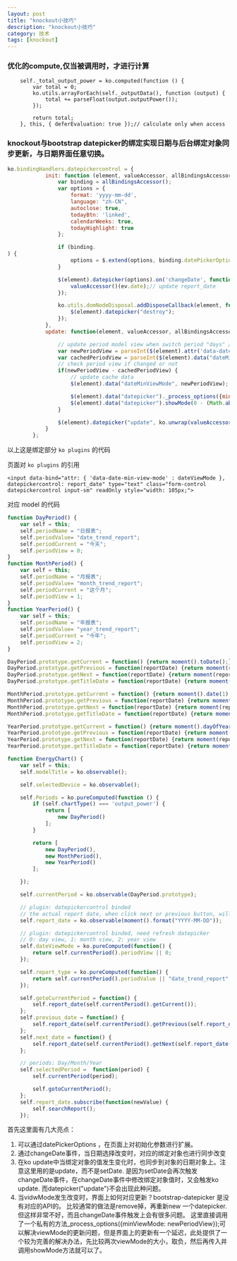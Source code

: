 ```yaml
---
layout: post
title: "knockout小技巧"
description: "knockout小技巧"
category: 技术
tags: [knockout]
---
```


### 优化的compute,仅当被调用时，才进行计算

		self._total_output_power = ko.computed(function () {
			var total = 0;
			ko.utils.arrayForEach(self._outputData(), function (output) {
				total += parseFloat(output.outputPower());
			});

			return total;
		}, this, { deferEvaluation: true });// calculate only when access


### knockout与bootstrap datepicker的绑定实现日期与后台绑定对象同步更新，与日期界面任意切换。

```javascript
ko.bindingHandlers.datepickercontrol = {
			init: function (element, valueAccessor, allBindingsAccessor, viewModel, bindingContext) {
				var binding = allBindingsAccessor();
				var options = {
					format: 'yyyy-mm-dd',
					language: "zh-CN",
					autoclose: true,
					todayBtn: 'linked',
					calendarWeeks: true,
					todayHighlight: true
				};

				if (binding.
) {
					options = $.extend(options, binding.datePickerOptions);
				}

				$(element).datepicker(options).on('changeDate', function(ev){
					valueAccessor()(ev.date);// update report_date
				});

				ko.utils.domNodeDisposal.addDisposeCallback(element, function () {
					$(element).datepicker("destroy");
				});
			},
			update: function(element, valueAccessor, allBindingsAccessor, viewModel, bindingContext) {

				// update period model view when switch period "days" / "months" / "years"
				var newPeriodView = parseInt($(element).attr('data-date-min-view-mode'), 10);
				var cachedPeriodView = parseInt($(element).data("dateMinViewMode"), 10);
				// check period view if changed or not
				if(newPeriodView - cachedPeriodView) {
					// update cache data
					$(element).data("dateMinViewMode", newPeriodView);

					$(element).data("datepicker")._process_options({minViewMode: newPeriodView});
					$(element).data("datepicker").showMode(0 - (Math.abs(newPeriodView - cachedPeriodView)));
				}

				$(element).datepicker("update", ko.unwrap(valueAccessor()));
			}
		};
```

以上这是绑定部分 `ko plugins` 的代码

页面对 `ko plugins` 的引用

	<input data-bind="attr: { 'data-date-min-view-mode' : dateViewMode }, datepickercontrol: report_date" type="text" class="form-control datepickercontrol input-sm" readOnly style="width: 105px;">

对应 model 的代码

```javascript
function DayPeriod() {
	var self = this;
	self.periodName = "日报表";
	self.periodValue= "date_trend_report";
	self.periodCurrent = "今天";
	self.periodView = 0;
}
function MonthPeriod() {
	var self = this;
	self.periodName = "月报表";
	self.periodValue= "month_trend_report";
	self.periodCurrent = "这个月";
	self.periodView = 1;
}
function YearPeriod() {
	var self = this;
	self.periodName = "年报表";
	self.periodValue= "year_trend_report";
	self.periodCurrent = "今年";
	self.periodView = 2;
}

DayPeriod.prototype.getCurrent = function() {return moment().toDate();};
DayPeriod.prototype.getPrevious = function(reportDate) {return moment(reportDate).subtract(1, 'day').toDate();};
DayPeriod.prototype.getNext = function(reportDate) {return moment(reportDate).add(1, 'day').toDate();};
DayPeriod.prototype.getTitleDate = function(reportDate) {return moment(reportDate).format('YYYY-MM-DD');};

MonthPeriod.prototype.getCurrent = function() {return moment().date(1).toDate();};
MonthPeriod.prototype.getPrevious = function(reportDate) {return moment(reportDate).date(1).subtract(1, 'month').toDate();};
MonthPeriod.prototype.getNext = function(reportDate) {return moment(reportDate).date(1).add(1, 'month').toDate();};
MonthPeriod.prototype.getTitleDate = function(reportDate) {return moment(reportDate).format('YYYY-MM');};

YearPeriod.prototype.getCurrent = function() {return moment().dayOfYear(1).toDate();};
YearPeriod.prototype.getPrevious = function(reportDate) {return moment(reportDate).date(1).month(0).subtract(1, 'year').toDate();};
YearPeriod.prototype.getNext = function(reportDate) {return moment(reportDate).date(1).month(0).add(1, 'year').toDate();};
YearPeriod.prototype.getTitleDate = function(reportDate) {return moment(reportDate).format('YYYY');};

function EnergyChart() {
	var self = this;
	self.modelTitle = ko.observable();

	self.selectedDevice = ko.observable();

	self.Periods = ko.pureComputed(function () {
		if (self.chartType() === 'output_power') {
			return [
				new DayPeriod()
			];
		}

		return [
			new DayPeriod(),
			new MonthPeriod(),
			new YearPeriod()
		];

	});

	self.currentPeriod = ko.observable(DayPeriod.prototype);

	// plugin: datepickercontrol binded
	// the actual report date, when click next or previous button, will change this
	self.report_date = ko.observable(moment().format("YYYY-MM-DD"));

	// plugin: datepickercontrol binded, need refresh datepicker
	// 0: day view, 1: month view, 2: year view
	self.dateViewMode = ko.pureComputed(function() {
		return self.currentPeriod().periodView || 0;
	});

	self.report_type = ko.pureComputed(function() {
		return self.currentPeriod().periodValue || "date_trend_report";
	});

	self.gotoCurrentPeriod = function() {
		self.report_date(self.currentPeriod().getCurrent());
	};
	self.previous_date = function() {
		self.report_date(self.currentPeriod().getPrevious(self.report_date()))
	};
	self.next_date = function() {
		self.report_date(self.currentPeriod().getNext(self.report_date()))
	};

	// periods: Day/Month/Year
	self.selectedPeriod =  function(period) {
		self.currentPeriod(period);

		self.gotoCurrentPeriod();
	};
	self.report_date.subscribe(function(newValue) {
		self.searchReport();
	});
```
	
首先这里面有几大亮点：
1. 可以通过datePickerOptions ，在页面上对初始化参数进行扩展。
2. 通过changeDate事件，当日期选择改变时，对应的绑定对象也进行同步改变
3. 在ko update中当绑定对象的值发生变化时，也同步到对象的日期对象上。注意这里用的是update，而不是setDate.
是因为setDate会再次触发changeDate事件，在changeDate事件中修改绑定对象值时，又会触发ko update.
而datepicker("update")不会出现此种问题。
4. 当vidwMode发生改变时，界面上如何对应更新？bootstrap-datepicker 是没有对应的API的。
比较通常的做法是remove掉，再重新new 一个datepicker.但这样非常不好，而且changeDate事件触发上会有很多问题。
这里直接调用了一个私有的方法_process_options({minViewMode: newPeriodView});可以解决viewMode的更新问题，但是界面上的更新有一个延迟，此处提供了一个较为完善的解决办法，先比较两次viewMode的大小，取负，然后再传入并调用showMode方法就可以了。